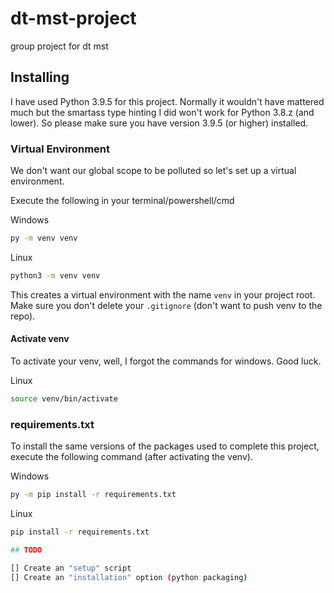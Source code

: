 # dt-mst-project

group project for dt mst

## Installing

I have used Python 3.9.5 for this project. Normally it wouldn't have mattered much
but the smartass type hinting I did won't work for Python 3.8.z (and lower).
So please make sure you have version 3.9.5 (or higher) installed.

### Virtual Environment

We don't want our global scope to be polluted so let's set up a virtual environment.

Execute the following in your terminal/powershell/cmd

Windows

```bash
py -m venv venv
```

Linux

```bash
python3 -m venv venv
```

This creates a virtual environment with the name `venv` in your project root. Make sure you don't delete your `.gitignore` (don't want to push venv to the repo).

#### Activate venv

To activate your venv, well, I forgot the commands for windows. Good luck.

Linux

```bash
source venv/bin/activate
```

### requirements.txt

To install the same versions of the packages used to complete this project, execute the following command (after activating the venv).

Windows

```bash
py -m pip install -r requirements.txt
```

Linux

```bash
pip install -r requirements.txt

## TODO

[] Create an "setup" script
[] Create an "installation" option (python packaging)
